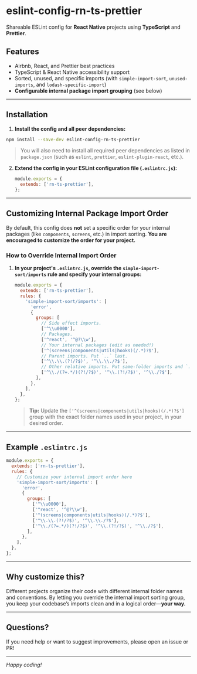 
# eslint-config-rn-ts-prettier

Shareable ESLint config for **React Native** projects using **TypeScript** and **Prettier**.

## Features

- Airbnb, React, and Prettier best practices
- TypeScript & React Native accessibility support
- Sorted, unused, and specific imports (with `simple-import-sort`, `unused-imports`, and `lodash-specific-import`)
- **Configurable internal package import grouping** (see below)

---

## Installation

1. **Install the config and all peer dependencies:**

  ```bash
  npm install --save-dev eslint-config-rn-ts-prettier
  ```

> You will also need to install all required peer dependencies as listed in `package.json` (such as `eslint`, `prettier`, `eslint-plugin-react`, etc.).

2. **Extend the config in your ESLint configuration file (`.eslintrc.js`):**

   ```js
   module.exports = {
     extends: ['rn-ts-prettier'],
   };
   ```

---

## Customizing Internal Package Import Order

By default, this config does **not** set a specific order for your internal packages (like `components`, `screens`, etc.) in import sorting.
**You are encouraged to customize the order for your project.**

### How to Override Internal Import Order

1. **In your project's `.eslintrc.js`, override the `simple-import-sort/imports` rule and specify your internal groups:**

   ```js
   module.exports = {
     extends: ['rn-ts-prettier'],
     rules: {
       'simple-import-sort/imports': [
         'error',
         {
           groups: [
             // Side effect imports.
             ['^\\u0000'],
             // Packages.
             ['^react', '^@?\\w'],
             // Your internal packages (edit as needed!)
             ['^(screens|components|utils|hooks)(/.*)?$'],
             // Parent imports. Put `..` last.
             ['^\\.\\.(?!/?$)', '^\\.\\./?$'],
             // Other relative imports. Put same-folder imports and `.` last.
             ['^\\./(?=.*/)(?!/?$)', '^\\.(?!/?$)', '^\\./?$'],
           ],
         },
       ],
     },
   };
   ```

   > **Tip:** Update the `['^(screens|components|utils|hooks)(/.*)?$']` group with the exact folder names used in your project, in your desired order.

---

## Example `.eslintrc.js`

```js
module.exports = {
  extends: ['rn-ts-prettier'],
  rules: {
    // Customize your internal import order here
    'simple-import-sort/imports': [
      'error',
      {
        groups: [
          ['^\\u0000'],
          ['^react', '^@?\\w'],
          ['^(screens|components|utils|hooks)(/.*)?$'],
          ['^\\.\\.(?!/?$)', '^\\.\\./?$'],
          ['^\\./(?=.*/)(?!/?$)', '^\\.(?!/?$)', '^\\./?$'],
        ],
      },
    ],
  },
};
```

---

## Why customize this?

Different projects organize their code with different internal folder names and conventions. By letting you override the internal import sorting group, you keep your codebase’s imports clean and in a logical order—**your way.**

---

## Questions?

If you need help or want to suggest improvements, please open an issue or PR!

---

*Happy coding!*
